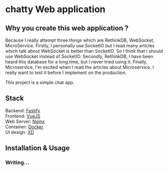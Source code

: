 # chatty Web application

## Why you create this web application ?
  Because I really attempt three things which are RethinkDB, WebSocket, MicroService. 
  Firstly, I personally use SocketIO but I read many articles which talk about WebSocket is better than SocketIO. So I think that I should use WebSocket instead of SocketIO. 
  Secondly, RethinkDB, I have been heard this database for a long time, but I never tried using it. 
  Finally, Microservice, I'm excited when I read the articles about Microservice. I really want to test it before I implement on the production.

This project is a simple chat app.

## Stack
Backend: [Fastify](https://www.fastify.io/)  
Frontend: [VueJS](https://vuejs.org/)  
Web Server: [Nginx](https://www.nginx.com)  
Container: [Docker](https://www.docker.com/)  
UI design: [XD](https://www.adobe.com/products/xd.html)  

## Installation & Usage
### Writing...
